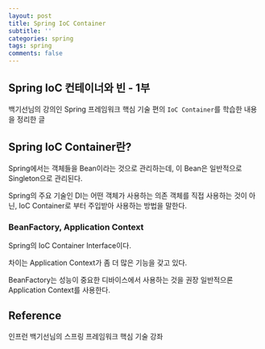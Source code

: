 ```yaml
---
layout: post
title: Spring IoC Container
subtitle: ''
categories: spring
tags: spring
comments: false
---
```


## Spring IoC 컨테이너와 빈 - 1부

백기선님의 강의인 Spring 프레임워크 핵심 기술 편의 `IoC Container`를 학습한 내용을 정리한 글

## Spring IoC Container란?

Spring에서는 객체들을 Bean이라는 것으로 관리하는데, 이 Bean은 일반적으로 Singleton으로 관리된다.

Spring의 주요 기술인 DI는 어떤 객체가 사용하는 의존 객체를 직접 사용하는 것이 아닌, IoC Container로 부터 주입받아 사용하는 방법을 말한다.

### BeanFactory, Application Context

Spring의 IoC Container Interface이다.

차이는 Application Context가 좀 더 많은 기능을 갖고 있다.

BeanFactory는 성능이 중요한 디바이스에서 사용하는 것을 권장 일반적으론 Application Context를 사용한다.

## Reference

인프런 백기선님의 스프링 프레임워크 핵심 기술 강좌
